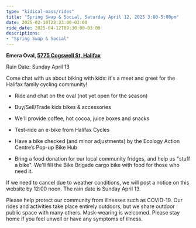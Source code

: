 ```yaml
---
type: "kidical-mass/rides"
title: "Spring Swap & Social, Saturday April 12, 2025 3:00-5:00pm"
date: 2025-02-10T22:23:00-03:00
ride_date: 2025-04-12T09:30:00-03:00
descriptions:
- "Spring Swap & Social"
---
```




**Emera Oval, [5775 Cogswell St, Halifax](https://maps.app.goo.gl/KuMZB9moL91hLmkD9)**

Rain Date: Sunday April 13

Come chat with us about biking with kids: it's a meet and greet for the Halifax family cycling community!

- Ride and chat on the oval (not yet open for the season)

- Buy/Sell/Trade kids bikes & accessories

- We'll provide coffee, hot cocoa, juice boxes and snacks

- Test-ride an e-bike from Halifax Cycles

- Have a bike checked (and minor adjustments) by the Ecology Action Centre’s Pop-up Bike Hub 

- Bring a food donation for our local community fridges, and help us "stuff a bike". We'll fill the Bike Brigade cargo bike with food for those who need it.

If we need to cancel due to weather conditions, we will post a notice on this website by 12:00 noon. The rain date is Sunday April 13.

Please help protect our community from illnesses such as COVID-19. Our rides and activities take place entirely outdoors, but we share outdoor public space with many others. Mask-wearing is welcomed. Please stay home if you feel unwell or have any symptoms of illness.
